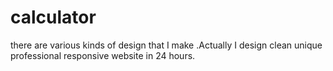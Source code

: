 # calculator
there are various kinds of design that I make .Actually I design clean unique professional responsive website in 24 hours.
